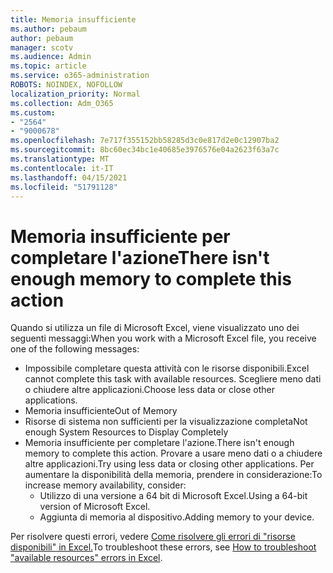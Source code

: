 ```yaml
---
title: Memoria insufficiente
ms.author: pebaum
author: pebaum
manager: scotv
ms.audience: Admin
ms.topic: article
ms.service: o365-administration
ROBOTS: NOINDEX, NOFOLLOW
localization_priority: Normal
ms.collection: Adm_O365
ms.custom:
- "2564"
- "9000678"
ms.openlocfilehash: 7e717f355152bb58285d3c0e817d2e0c12907ba2
ms.sourcegitcommit: 8bc60ec34bc1e40685e3976576e04a2623f63a7c
ms.translationtype: MT
ms.contentlocale: it-IT
ms.lasthandoff: 04/15/2021
ms.locfileid: "51791128"
---
```

# <a name="there-isnt-enough-memory-to-complete-this-action"></a><span data-ttu-id="1f4d6-102">Memoria insufficiente per completare l'azione</span><span class="sxs-lookup"><span data-stu-id="1f4d6-102">There isn't enough memory to complete this action</span></span>

<span data-ttu-id="1f4d6-103">Quando si utilizza un file di Microsoft Excel, viene visualizzato uno dei seguenti messaggi:</span><span class="sxs-lookup"><span data-stu-id="1f4d6-103">When you work with a Microsoft Excel file, you receive one of the following messages:</span></span>

- <span data-ttu-id="1f4d6-104">Impossibile completare questa attività con le risorse disponibili.</span><span class="sxs-lookup"><span data-stu-id="1f4d6-104">Excel cannot complete this task with available resources.</span></span> <span data-ttu-id="1f4d6-105">Scegliere meno dati o chiudere altre applicazioni.</span><span class="sxs-lookup"><span data-stu-id="1f4d6-105">Choose less data or close other applications.</span></span>
- <span data-ttu-id="1f4d6-106">Memoria insufficiente</span><span class="sxs-lookup"><span data-stu-id="1f4d6-106">Out of Memory</span></span>
- <span data-ttu-id="1f4d6-107">Risorse di sistema non sufficienti per la visualizzazione completa</span><span class="sxs-lookup"><span data-stu-id="1f4d6-107">Not enough System Resources to Display Completely</span></span>
- <span data-ttu-id="1f4d6-108">Memoria insufficiente per completare l'azione.</span><span class="sxs-lookup"><span data-stu-id="1f4d6-108">There isn't enough memory to complete this action.</span></span> <span data-ttu-id="1f4d6-109">Provare a usare meno dati o a chiudere altre applicazioni.</span><span class="sxs-lookup"><span data-stu-id="1f4d6-109">Try using less data or closing other applications.</span></span> <span data-ttu-id="1f4d6-110">Per aumentare la disponibilità della memoria, prendere in considerazione:</span><span class="sxs-lookup"><span data-stu-id="1f4d6-110">To increase memory availability, consider:</span></span> 
    - <span data-ttu-id="1f4d6-111">Utilizzo di una versione a 64 bit di Microsoft Excel.</span><span class="sxs-lookup"><span data-stu-id="1f4d6-111">Using a 64-bit version of Microsoft Excel.</span></span>
    - <span data-ttu-id="1f4d6-112">Aggiunta di memoria al dispositivo.</span><span class="sxs-lookup"><span data-stu-id="1f4d6-112">Adding memory to your device.</span></span>

<span data-ttu-id="1f4d6-113">Per risolvere questi errori, vedere [Come risolvere gli errori di "risorse disponibili" in Excel.](https://docs.microsoft.com/office/troubleshoot/excel/available-resources-errors)</span><span class="sxs-lookup"><span data-stu-id="1f4d6-113">To troubleshoot these errors, see [How to troubleshoot "available resources" errors in Excel](https://docs.microsoft.com/office/troubleshoot/excel/available-resources-errors).</span></span>
